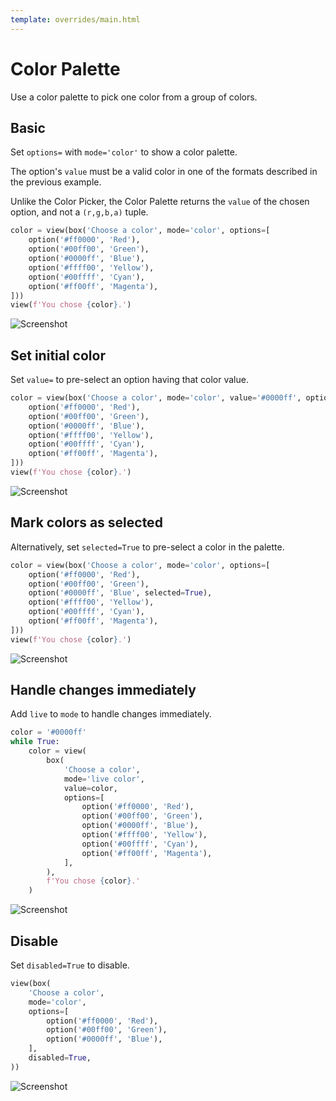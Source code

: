 ```yaml
---
template: overrides/main.html
---
```

# Color Palette

Use a color palette to pick one color from a group of colors.

## Basic

Set `options=` with `mode='color'` to show a color palette.

The option's `value` must be a valid color in one of the formats described in the previous example.

Unlike the Color Picker, the Color Palette returns the `value` of the chosen option, and not a `(r,g,b,a)` tuple.


```py
color = view(box('Choose a color', mode='color', options=[
    option('#ff0000', 'Red'),
    option('#00ff00', 'Green'),
    option('#0000ff', 'Blue'),
    option('#ffff00', 'Yellow'),
    option('#00ffff', 'Cyan'),
    option('#ff00ff', 'Magenta'),
]))
view(f'You chose {color}.')
```


![Screenshot](assets/screenshots/palette_basic.png)


## Set initial color

Set `value=` to pre-select an option having that color value.


```py
color = view(box('Choose a color', mode='color', value='#0000ff', options=[
    option('#ff0000', 'Red'),
    option('#00ff00', 'Green'),
    option('#0000ff', 'Blue'),
    option('#ffff00', 'Yellow'),
    option('#00ffff', 'Cyan'),
    option('#ff00ff', 'Magenta'),
]))
view(f'You chose {color}.')
```


![Screenshot](assets/screenshots/palette_value.png)


## Mark colors as selected

Alternatively, set `selected=True` to pre-select a color in the palette.


```py
color = view(box('Choose a color', mode='color', options=[
    option('#ff0000', 'Red'),
    option('#00ff00', 'Green'),
    option('#0000ff', 'Blue', selected=True),
    option('#ffff00', 'Yellow'),
    option('#00ffff', 'Cyan'),
    option('#ff00ff', 'Magenta'),
]))
view(f'You chose {color}.')
```


![Screenshot](assets/screenshots/palette_selected.png)


## Handle changes immediately

Add `live` to `mode` to handle changes immediately.


```py
color = '#0000ff'
while True:
    color = view(
        box(
            'Choose a color',
            mode='live color',
            value=color,
            options=[
                option('#ff0000', 'Red'),
                option('#00ff00', 'Green'),
                option('#0000ff', 'Blue'),
                option('#ffff00', 'Yellow'),
                option('#00ffff', 'Cyan'),
                option('#ff00ff', 'Magenta'),
            ],
        ),
        f'You chose {color}.'
    )
```


![Screenshot](assets/screenshots/palette_live.png)


## Disable

Set `disabled=True` to disable.


```py
view(box(
    'Choose a color',
    mode='color',
    options=[
        option('#ff0000', 'Red'),
        option('#00ff00', 'Green'),
        option('#0000ff', 'Blue'),
    ],
    disabled=True,
))
```


![Screenshot](assets/screenshots/palette_disable.png)
